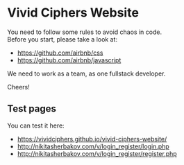 # Vivid Ciphers Website

You need to follow some rules to avoid chaos in code.  
Before you start, please take a look at:
* https://github.com/airbnb/css
* https://github.com/airbnb/javascript

We need to work as a team, as one fullstack developer.  

Cheers!


## Test pages  

You can test it here:  
* https://vividciphers.github.io/vivid-ciphers-website/  
* http://nikitasherbakov.com/v/login_register/login.php
* http://nikitasherbakov.com/v/login_register/register.php
